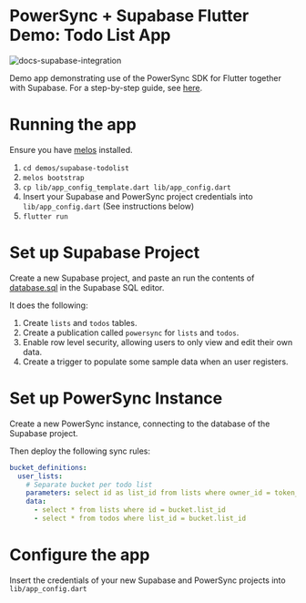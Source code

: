 # PowerSync + Supabase Flutter Demo: Todo List App

![docs-supabase-integration](https://github.com/journeyapps/powersync-supabase-flutter-demo/assets/277659/291fa2eb-abe6-4567-8d4b-c88e0ee850cf)

Demo app demonstrating use of the PowerSync SDK for Flutter together with Supabase. For a step-by-step guide, see [here](https://docs.powersync.co/integration-guides/supabase).

# Running the app

Ensure you have [melos](https://melos.invertase.dev/~melos-latest/getting-started) installed.

1. `cd demos/supabase-todolist`
2. `melos bootstrap`
3. `cp lib/app_config_template.dart lib/app_config.dart`
4. Insert your Supabase and PowerSync project credentials into `lib/app_config.dart` (See instructions below)
5. `flutter run`

# Set up Supabase Project

Create a new Supabase project, and paste an run the contents of [database.sql](./database.sql) in the Supabase SQL editor.

It does the following:

1. Create `lists` and `todos` tables.
2. Create a publication called `powersync` for `lists` and `todos`.
3. Enable row level security, allowing users to only view and edit their own data.
4. Create a trigger to populate some sample data when an user registers.

# Set up PowerSync Instance

Create a new PowerSync instance, connecting to the database of the Supabase project.

Then deploy the following sync rules:

```yaml
bucket_definitions:
  user_lists:
    # Separate bucket per todo list
    parameters: select id as list_id from lists where owner_id = token_parameters.user_id
    data:
      - select * from lists where id = bucket.list_id
      - select * from todos where list_id = bucket.list_id
```

# Configure the app

Insert the credentials of your new Supabase and PowerSync projects into `lib/app_config.dart`
